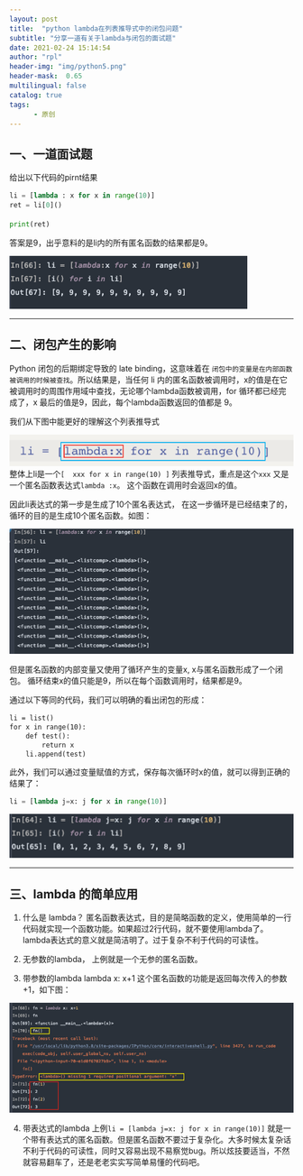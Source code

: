 ```yaml
---
layout: post
title:  "python lambda在列表推导式中的闭包问题"
subtitle: "分享一道有关于lambda与闭包的面试题"
date: 2021-02-24 15:14:54
author: "rpl"
header-img: "img/python5.png"
header-mask:  0.65
multilingual: false
catalog: true
tags:
      - 原创
---
```



## 一、一道面试题

给出以下代码的pirnt结果
```python
li = [lambda : x for x in range(10)]
ret = li[0]()

print(ret)
```
答案是9，出乎意料的是li内的所有匿名函数的结果都是9。

![image-20210224144611247](/img/python-lambda/image-20210224144611247.png)

***

## 二、闭包产生的影响

Python 闭包的后期绑定导致的 late binding，这意味着在 <code>闭包中的变量是在内部函数被调用的时候被查找</code>。所以结果是，当任何 li 内的匿名函数被调用时，x的值是在它被调用时的周围作用域中查找，无论哪个lambda函数被调用，for 循环都已经完成了，x 最后的值是9，因此，每个lambda函数返回的值都是 9。



我们从下图中能更好的理解这个列表推导式

![image-20210224142051162](/img/python-lambda/image-20210224142051162.png)
整体上li是一个`[  xxx for x in range(10) ]` 列表推导式，重点是这个<code>xxx</code> 又是一个匿名函数表达式`lambda :x`。 这个函数在调用时会返回x的值。

因此li表达式的第一步是生成了10个匿名表达式， 在这一步循环是已经结束了的， 循环的目的是生成10个匿名函数。如图：

![image-20210224142701879](/img/python-lambda/image-20210224142701879.png)

但是匿名函数的内部变量又使用了循环产生的变量x,   x与匿名函数形成了一个闭包。  循环结束x的值只能是9，所以在每个函数调用时，结果都是9。

通过以下等同的代码，我们可以明确的看出闭包的形成：

```
li = list()
for x in range(10):
	def test():
		return x
	li.append(test)
```



此外，我们可以通过变量赋值的方式，保存每次循环时x的值，就可以得到正确的结果了：

```python
li = [lambda j=x: j for x in range(10)]
```

![image-20210224144346811](/img/python-lambda/image-20210224144346811.png)


***

 ## 三、lambda 的简单应用

1. 什么是 lambda？
	匿名函数表达式，目的是简略函数的定义，使用简单的一行代码就实现一个函数功能。如果超过2行代码，就不要使用lambda了。lambda表达式的意义就是简洁明了。过于复杂不利于代码的可读性。
	
2. 无参数的lambda， 上例就是一个无参的匿名函数。

3. 带参数的lambda
  lambda x: x+1 这个匿名函数的功能是返回每次传入的参数+1，如下图：

  ![image-20210224145452529](/img/python-lambda/image-20210224145452529.png)

  
4. 带表达式的lambda
  上例`li = [lambda j=x: j for x in range(10)]` 就是一个带有表达式的匿名函数。但是匿名函数不要过于复杂化。大多时候太复杂话不利于代码的可读性，同时又容易出现不易察觉bug。所以炫技要适当，不然就容易翻车了，还是老老实实写简单易懂的代码吧。



